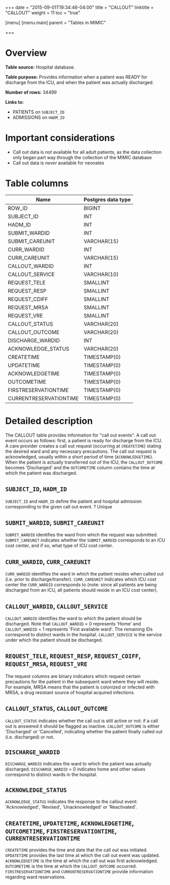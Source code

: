 +++
date = "2015-09-01T19:34:46-04:00"
title = "CALLOUT"
linktitle = "CALLOUT"
weight = 11
toc = "true"

[menu]
  [menu.main]
    parent = "Tables in MIMIC"

+++

# Overview

**Table source:** Hospital database.

**Table purpose:** Provides information when a patient was READY for discharge from the ICU, and when the patient was actually discharged.

**Number of rows:** 34499

**Links to:** 

* PATIENTS on `SUBJECT_ID`
* ADMISSIONS on `HADM_ID`

# Important considerations

* Call out data is *not* available for all adult patients, as the data collection only began part way through the collection of the MIMIC database
* Call out data is *never* available for neonates

# Table columns

Name | Postgres data type 
---- | ---- 
ROW\_ID | BIGINT
SUBJECT\_ID | INT
HADM\_ID | INT
SUBMIT\_WARDID | INT
SUBMIT\_CAREUNIT | VARCHAR(15)
CURR\_WARDID | INT
CURR\_CAREUNIT | VARCHAR(15)
CALLOUT\_WARDID | INT
CALLOUT\_SERVICE | VARCHAR(10)
REQUEST\_TELE | SMALLINT
REQUEST\_RESP | SMALLINT
REQUEST\_CDIFF | SMALLINT
REQUEST\_MRSA | SMALLINT
REQUEST\_VRE | SMALLINT
CALLOUT\_STATUS | VARCHAR(20)
CALLOUT\_OUTCOME | VARCHAR(20)
DISCHARGE\_WARDID | INT
ACKNOWLEDGE\_STATUS | VARCHAR(20)
CREATETIME | TIMESTAMP(0)
UPDATETIME | TIMESTAMP(0)
ACKNOWLEDGETIME | TIMESTAMP(0)
OUTCOMETIME | TIMESTAMP(0)
FIRSTRESERVATIONTIME | TIMESTAMP(0)
CURRENTRESERVATIONTIME | TIMESTAMP(0)

# Detailed description

The CALLOUT table provides information for "call out events". A call out event occurs as follows: first, a patient is ready for discharge from the ICU. A care provider creates a call out request (occurring at `CREATETIME`) stating the desired ward and any necessary precautions. The call out request is acknowledged, usually within a short period of time (`ACKNOWLEDGETIME`). When the patient is actually transferred out of the ICU, the `CALLOUT_OUTCOME` becomes 'Discharged' and the `OUTCOMETIME` column contains the time at which the patient was discharged.

## `SUBJECT_ID`, `HADM_ID`

`SUBJECT_ID` and `HADM_ID` define the patient and hospital admission corresponding to the given call out event.
? Unique

## `SUBMIT_WARDID`, `SUBMIT_CAREUNIT`

`SUBMIT_WARDID` identifies the ward from which the request was submitted. `SUBMIT_CAREUNIT` indicates whether the `SUBMIT_WARDID` corresponds to an ICU cost center, and if so, what type of ICU cost center.

## `CURR_WARDID`, `CURR_CAREUNIT`

`CURR_WARDID` identifies the ward in which the patient resides when called out (i.e. prior to discharge/transfer). `CURR_CAREUNIT` indicates which ICU cost center the `CURR_WARDID` corresponds to (note: since all patients are being discharged from an ICU, all patients should reside in an ICU cost center).

## `CALLOUT_WARDID`, `CALLOUT_SERVICE`

`CALLOUT_WARDID` identifies the ward to which the patient should be discharged. Note that `CALLOUT_WARDID` = 0 represents 'Home' and `CALLOUT_WARDID` = 1 represents 'First available ward'. The remaining IDs correspond to distinct wards in the hospital. `CALLOUT_SERVICE` is the service under which the patient should be discharged.


## `REQUEST_TELE`, `REQUEST_RESP`, `REQUEST_CDIFF`, `REQUEST_MRSA`, `REQUEST_VRE`

The request columns are binary indicators which request certain precautions for the patient in the subsequent ward where they will reside. For example, MRSA means that the patient is colonized or infected with MRSA, a drug resistant source of hospital acquired infections.

## `CALLOUT_STATUS`, `CALLOUT_OUTCOME`

`CALLOUT_STATUS` indicates whether the call out is still active or not: if a call out is answered it should be flagged as inactive. `CALLOUT_OUTCOME` is either 'Discharged' or 'Cancelled', indicating whether the patient finally called out (i.e. discharged) or not.

## `DISCHARGE_WARDID`

`DISCHARGE_WARDID` indicates the ward to which the patient was actually discharged. `DISCHARGE_WARDID` = 0 indicates home and other values correspond to distinct wards in the hospital.

## `ACKNOWLEDGE_STATUS`

`ACKNOWLEDGE_STATUS` indicates the response to the callout event: 'Acknowledged', 'Revised', 'Unacknowledged' or 'Reactivated'.

## `CREATETIME`, `UPDATETIME`, `ACKNOWLEDGETIME`, `OUTCOMETIME`, `FIRSTRESERVATIONTIME`, `CURRENTRESERVATIONTIME`

`CREATETIME` provides the time and date that the call out was initiated. `UPDATETIME` provides the last time at which the call out event was updated. `ACKNOWLEDGETIME` is the time at which the call out was first acknowledged.
`OUTCOMETIME` is the time at which the `CALLOUT_OUTCOME` occurred. `FIRSTRESERVATIONTIME` and `CURRENTRESERVATIONTIME` provide information regarding ward reservations.

